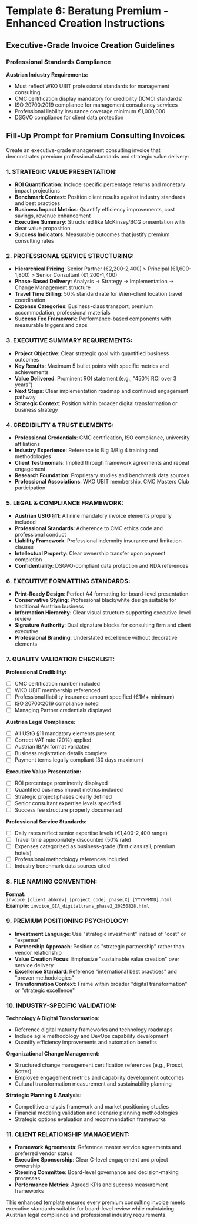 # Template 6: Beratung Premium - Enhanced Creation Instructions

## Executive-Grade Invoice Creation Guidelines

### Professional Standards Compliance

**Austrian Industry Requirements:**
- Must reflect WKO UBIT professional standards for management consulting
- CMC certification display mandatory for credibility (ICMCI standards)
- ISO 20700:2019 compliance for management consultancy services
- Professional liability insurance coverage minimum €1,000,000
- DSGVO compliance for client data protection

## Fill-Up Prompt for Premium Consulting Invoices

Create an executive-grade management consulting invoice that demonstrates premium professional standards and strategic value delivery:

### 1. STRATEGIC VALUE PRESENTATION:
- **ROI Quantification**: Include specific percentage returns and monetary impact projections
- **Benchmark Context**: Position client results against industry standards and best practices  
- **Business Impact Metrics**: Quantify efficiency improvements, cost savings, revenue enhancement
- **Executive Summary**: Structured like McKinsey/BCG presentation with clear value proposition
- **Success Indicators**: Measurable outcomes that justify premium consulting rates

### 2. PROFESSIONAL SERVICE STRUCTURING:
- **Hierarchical Pricing**: Senior Partner (€2,200-2,400) > Principal (€1,600-1,800) > Senior Consultant (€1,200-1,400)
- **Phase-Based Delivery**: Analysis → Strategy → Implementation → Change Management structure
- **Travel Time Billing**: 50% standard rate for Wien-client location travel coordination
- **Expense Categories**: Business-class transport, premium accommodation, professional materials
- **Success Fee Framework**: Performance-based components with measurable triggers and caps

### 3. EXECUTIVE SUMMARY REQUIREMENTS:
- **Project Objective**: Clear strategic goal with quantified business outcomes
- **Key Results**: Maximum 5 bullet points with specific metrics and achievements
- **Value Delivered**: Prominent ROI statement (e.g., "450% ROI over 3 years")
- **Next Steps**: Clear implementation roadmap and continued engagement pathway
- **Strategic Context**: Position within broader digital transformation or business strategy

### 4. CREDIBILITY & TRUST ELEMENTS:
- **Professional Credentials**: CMC certification, ISO compliance, university affiliations
- **Industry Experience**: Reference to Big 3/Big 4 training and methodologies  
- **Client Testimonials**: Implied through framework agreements and repeat engagement
- **Research Foundation**: Proprietary studies and benchmark data sources
- **Professional Associations**: WKO UBIT membership, CMC Masters Club participation

### 5. LEGAL & COMPLIANCE FRAMEWORK:
- **Austrian UStG §11**: All nine mandatory invoice elements properly included
- **Professional Standards**: Adherence to CMC ethics code and professional conduct
- **Liability Framework**: Professional indemnity insurance and limitation clauses
- **Intellectual Property**: Clear ownership transfer upon payment completion
- **Confidentiality**: DSGVO-compliant data protection and NDA references

### 6. EXECUTIVE FORMATTING STANDARDS:
- **Print-Ready Design**: Perfect A4 formatting for board-level presentation
- **Conservative Styling**: Professional black/white design suitable for traditional Austrian business
- **Information Hierarchy**: Clear visual structure supporting executive-level review
- **Signature Authority**: Dual signature blocks for consulting firm and client executive
- **Professional Branding**: Understated excellence without decorative elements

### 7. QUALITY VALIDATION CHECKLIST:

**Professional Credibility:**
- [ ] CMC certification number included
- [ ] WKO UBIT membership referenced  
- [ ] Professional liability insurance amount specified (€1M+ minimum)
- [ ] ISO 20700:2019 compliance noted
- [ ] Managing Partner credentials displayed

**Austrian Legal Compliance:**
- [ ] All UStG §11 mandatory elements present
- [ ] Correct VAT rate (20%) applied
- [ ] Austrian IBAN format validated
- [ ] Business registration details complete
- [ ] Payment terms legally compliant (30 days maximum)

**Executive Value Presentation:**
- [ ] ROI percentage prominently displayed
- [ ] Quantified business impact metrics included
- [ ] Strategic project phases clearly defined
- [ ] Senior consultant expertise levels specified
- [ ] Success fee structure properly documented

**Professional Service Standards:**
- [ ] Daily rates reflect senior expertise levels (€1,400-2,400 range)
- [ ] Travel time appropriately discounted (50% rate)
- [ ] Expenses categorized as business-grade (first class rail, premium hotels)
- [ ] Professional methodology references included
- [ ] Industry benchmark data sources cited

### 8. FILE NAMING CONVENTION:
**Format:** `invoice_[client_abbrev]_[project_code]_phase[X]_[YYYYMMDD].html`
**Example:** `invoice_GIA_digitaltrans_phase2_20250828.html`

### 9. PREMIUM POSITIONING PSYCHOLOGY:
- **Investment Language**: Use "strategic investment" instead of "cost" or "expense"
- **Partnership Approach**: Position as "strategic partnership" rather than vendor relationship
- **Value Creation Focus**: Emphasize "sustainable value creation" over service delivery
- **Excellence Standard**: Reference "international best practices" and "proven methodologies"
- **Transformation Context**: Frame within broader "digital transformation" or "strategic excellence"

### 10. INDUSTRY-SPECIFIC VALIDATION:

**Technology & Digital Transformation:**
- Reference digital maturity frameworks and technology roadmaps
- Include agile methodology and DevOps capability development
- Quantify efficiency improvements and automation benefits

**Organizational Change Management:**
- Structured change management certification references (e.g., Prosci, Kotter)
- Employee engagement metrics and capability development outcomes
- Cultural transformation measurement and sustainability planning

**Strategic Planning & Analysis:**
- Competitive analysis framework and market positioning studies
- Financial modeling validation and scenario planning methodologies
- Strategic options evaluation and recommendation frameworks

### 11. CLIENT RELATIONSHIP MANAGEMENT:
- **Framework Agreements**: Reference master service agreements and preferred vendor status
- **Executive Sponsorship**: Clear C-level engagement and project ownership
- **Steering Committee**: Board-level governance and decision-making processes
- **Performance Metrics**: Agreed KPIs and success measurement frameworks

This enhanced template ensures every premium consulting invoice meets executive standards suitable for board-level review while maintaining Austrian legal compliance and professional industry requirements.